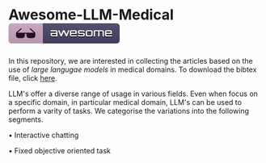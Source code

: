 # Awesome-LLM-Medical [![Awesome](figures/awesome.svg)](https://github.com/Debodeep94/Awesome-LLM-Medical)

In this repository, we are interested in collecting the articles based on the use of *large langugae models* in medical domains. To download the bibtex file, click [here](https://raw.githubusercontent.com/Debodeep94/Awesome-LLM-Medical/main/llm_medical.bib).

LLM's offer a diverse range of usage in various fields. Even when focus on a specific domain, in particular medical domain, LLM's can be used to perform a varity of tasks. We categorise the variations into the following segments.

$\bullet$ Interactive chatting

$\bullet$ Fixed objective oriented task

